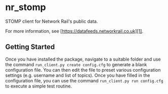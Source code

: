 nr_stomp
========

STOMP client for Network Rail's public data.

For more information, see [https://datafeeds.networkrail.co.uk][1].

Getting Started
---------------

Once you have installed the package, navigate to a suitable folder and use the 
command `run_client.py create config.cfg` to generate a blank configuration 
file. You can then edit the file to preset various configuration settings (e.g.
username and list of topics). Once you have filled in the configuration file, 
you can use the command `run_client.py run config.cfg` to execute a simple test 
routine.

  [1]: https://datafeeds.networkrail.co.uk